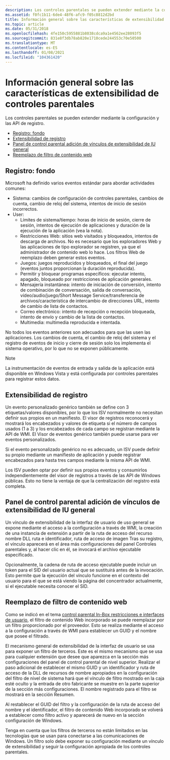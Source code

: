 ```yaml
---
description: Los controles parentales se pueden extender mediante la configuración y las API de registro.
ms.assetid: f0fc1b11-6de4-48f6-afc9-f05c8812d2bd
title: Información general sobre las características de extensibilidad de controles parentales
ms.topic: article
ms.date: 05/31/2018
ms.openlocfilehash: 4fe150c5955881b8038cdca9a1e4562ee28093f5
ms.sourcegitcommit: 831e8f3db78ab820e1710cede244553c70e50500
ms.translationtype: MT
ms.contentlocale: es-ES
ms.lasthandoff: 01/08/2021
ms.locfileid: "104361420"
---
```

# <a name="parental-controls-extensibility-features-overview"></a>Información general sobre las características de extensibilidad de controles parentales

Los controles parentales se pueden extender mediante la configuración y las API de registro.

-   [Registro: fondo](/windows)
-   [Extensibilidad de registro](#logging-extensibility)
-   [Panel de control parental adición de vínculos de extensibilidad de IU general](#parental-controls-panel-general-ui-extensibility-link-addition)
-   [Reemplazo de filtro de contenido web](#web-content-filter-replacement)

## <a name="loggingbackground"></a>Registro: fondo

Microsoft ha definido varios eventos estándar para abordar actividades comunes:

-   Sistema: cambios de configuración de controles parentales, cambios de cuenta, cambio de reloj del sistema, intentos de inicio de sesión incorrectos.
-   User:
    -   Límites de sistema/tiempo: horas de inicio de sesión, cierre de sesión, intentos de ejecución de aplicaciones y duración de la ejecución de la aplicación (vea la nota).
    -   Restricciones Web: sitios web visitados y bloqueados, intentos de descarga de archivos. No es necesario que los exploradores Web y las aplicaciones de tipo explorador se registren, ya que el administrador de contenido web lo hace. Los filtros Web de reemplazo deben generar estos eventos.
    -   Juegos: juegos reproducidos y bloqueados, el final del juego (eventos juntos proporcionan la duración reproducida).
    -   Permitir y bloquear programas específicos: ejecutar intento, apagado, bloqueado por restricciones de aplicación generales.
    -   Mensajería instantánea: intento de iniciación de conversión, intento de combinación de conversación, salida de conversación, vídeo/audio/juego/Short Message Service/transferencia de archivos/característica de intercambio de direcciones URL, intento de cambio de lista de contactos.
    -   Correo electrónico: intento de recepción o recepción bloqueada, intento de envío y cambio de la lista de contactos.
    -   Multimedia: multimedia reproducida e intentada.

No todos los eventos anteriores son adecuados para que las usen las aplicaciones. Los cambios de cuenta, el cambio de reloj del sistema y el registro de eventos de inicio y cierre de sesión solo los implementa el sistema operativo, por lo que no se exponen públicamente.

> [!Note]  
> La instrumentación de eventos de entrada y salida de la aplicación está disponible en Windows Vista y está configurada por controles parentales para registrar estos datos.

 

## <a name="logging-extensibility"></a>Extensibilidad de registro

Un evento personalizado genérico también se define con 3 etiquetas/valores disponibles, por lo que los ISV normalmente no necesitan definir sus propios en un manifiesto. El visor de registros reconocerá y mostrará los encabezados y valores de etiqueta si el número de campos usados (1 a 3) y los encabezados de cada campo se registran mediante la API de WMI. El Visor de eventos genérico también puede usarse para ver eventos personalizados.

Si el evento personalizado genérico no es adecuado, un ISV puede definir su propio mediante un manifiesto de aplicación y puede registrar encabezados para hasta tres campos mediante la misma API de WMI.

Los ISV pueden optar por definir sus propios eventos y consumirlos independientemente del visor de registros a través de las API de Windows públicas. Esto no tiene la ventaja de que la centralización del registro está completa.

## <a name="parental-controls-panel-general-ui-extensibility-link-addition"></a>Panel de control parental adición de vínculos de extensibilidad de IU general

Un vínculo de extensibilidad de la interfaz de usuario de uso general se expone mediante el acceso a la configuración a través de WMI, la creación de una instancia de extensión a partir de la ruta de acceso del recurso nombre DLL ruta e identificador, ruta de acceso de imagen Tras su registro, el vínculo aparecerá en el área más configuraciones del panel Controles parentales y, al hacer clic en él, se invocará el archivo ejecutable especificado.

Opcionalmente, la cadena de ruta de acceso ejecutable puede incluir un token para el SID del usuario actual que se sustituirá antes de la invocación. Esto permite que la ejecución del vínculo funcione en el contexto del usuario para el que se está viendo la página del concentrador actualmente, si el ejecutable necesita conocer el SID.

## <a name="web-content-filter-replacement"></a>Reemplazo de filtro de contenido web

Como se indicó en el tema [control parental In-Box restricciones e interfaces de usuario](parental-controls-in-box-restrictions-and-user-interfaces.md), el filtro de contenido Web incorporado se puede reemplazar por un filtro proporcionado por el proveedor. Esto se realiza mediante el acceso a la configuración a través de WMI para establecer un GUID y el nombre que posee el filtrado.

El mecanismo general de extensibilidad de la interfaz de usuario se usa para exponer un filtro de terceros. Este es el mismo mecanismo que se usa para cualquier extensión que desee que aparezca en la sección más configuraciones del panel de control parental de nivel superior. Realizar el paso adicional de establecer el mismo GUID y un identificador y ruta de acceso de la DLL de recursos de nombre apropiados en la configuración del filtro de nivel de sistema hará que el vínculo de filtro mostrado en la caja esté oculto y la entrada de otro fabricante se muestre en la parte superior de la sección más configuraciones. El nombre registrado para el filtro se mostrará en la sección Resumen.

Al restablecer el GUID del filtro y la configuración de la ruta de acceso del nombre y el identificador, el filtro de contenido Web incorporado se volverá a establecer como filtro activo y aparecerá de nuevo en la sección configuración de Windows.

Tenga en cuenta que los filtros de terceros no están limitados en las tecnologías que se usan para conectarse a las comunicaciones de Windows. Un filtro solo debe exponer su configuración mediante un vínculo de extensibilidad y seguir la configuración apropiada de los controles parentales.

 

 
